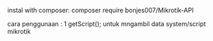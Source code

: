 instal with composer:
composer require bonjes007/Mikrotik-API

cara penggunaan :
1 getScript(); untuk mngambil data system/script mikrotik
